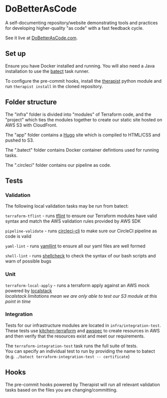 # DoBetterAsCode

A self-documenting repository/website demonstrating tools and practices for developing higher-quality "as code" with a fast feedback cycle.

See it live at [DoBetterAsCode.com](https://dobetterascode.com).

## Set up

Ensure you have Docker installed and running. You will also need a Java installation to use the [batect](https://batect.charleskorn.com/) task runner.

To configure the pre-commit hooks, install the [therapist](https://github.com/rehandalal/therapist) python module and run `therapist install` in the cloned repository.

## Folder structure

The "infra" folder is divided into "modules" of Terraform code, and the "project" which ties the modules together to create our static site hosted on AWS S3 with CloudFront.

The "app" folder contains a [Hugo](https://gohugo.io/) site which is compiled to HTML/CSS and pushed to S3.

The ".batect" folder contains Docker container defintions used for running tasks.

The ".circleci" folder contains our pipeline as code.

## Tests

### Validation
The following local validation tasks may be run from batect:

`terraform-tflint` - runs [tflint](https://github.com/wata727/tflint) to ensure our Terraform modules have valid syntax and match the AWS validation rules provided by AWS SDK

`pipeline-validate` - runs [circleci-cli](https://circleci.com/docs/2.0/local-cli/) to make sure our CircleCI pipeline as code is valid

`yaml-lint` - runs [yamllint](https://github.com/adrienverge/yamllint) to ensure all our yaml files are well formed

`shell-lint` - runs [shellcheck](https://github.com/koalaman/shellcheck) to check the syntax of our bash scripts and warn of possible bugs

### Unit

`terraform-local-apply` - runs a terraform apply against an AWS mock powered by [localstack](https://github.com/localstack/localstack)  
  _localstack limitations mean we are only able to test our S3 module at this point in time_

### Integration

Tests for our infrastructure modules are located in `infra/integration-test`.
These tests use [kitchen-terraform](https://github.com/test-kitchen/test-kitchen) and [awspec](https://www.inspec.io/) to create resources in AWS and then verify that the resources exist and meet our requirements.

The `terraform-integration-test` task runs the full suite of tests.  
You can specify an individual test to run by providing the name to batect (e.g. `./batect terraform-integration-test -- certificate`)

## Hooks

The pre-commit hooks powered by Therapist will run all relevant validation tasks based on the files you are changing/committing.
